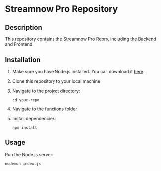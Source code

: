 # Streamnow Pro Repository

## Description

This repository contains the Streamnow Pro Repro, including the Backend and Frontend

## Installation

1. Make sure you have Node.js installed. You can download it [here](https://nodejs.org/).
2. Clone this repository to your local machine
3. Navigate to the project directory:

   ```
   cd your-repo
   ```

4. Navigate to the functions folder
5. Install dependencies:

   ```
   npm install
   ```

## Usage

Run the Node.js server:

    nodemon index.js
